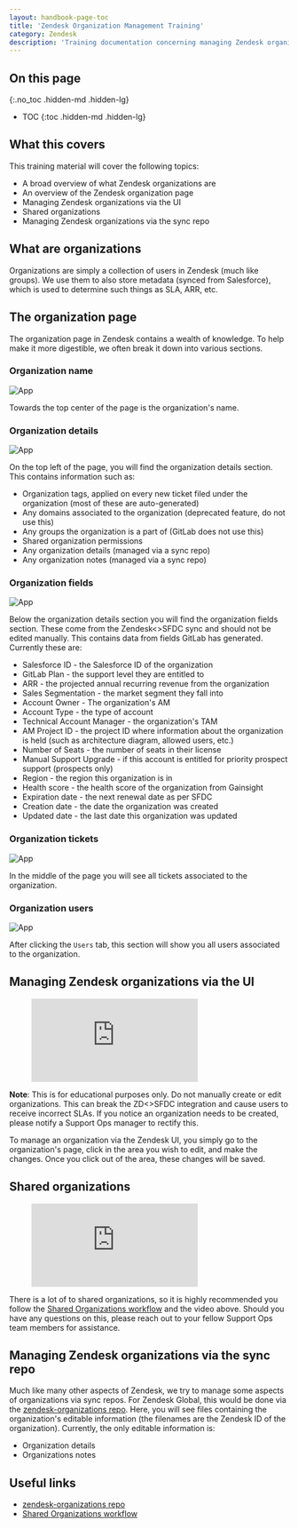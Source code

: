 ```yaml
---
layout: handbook-page-toc
title: 'Zendesk Organization Management Training'
category: Zendesk
description: 'Training documentation concerning managing Zendesk organizations'
---
```


## On this page
{:.no_toc .hidden-md .hidden-lg}

- TOC
{:toc .hidden-md .hidden-lg}

## What this covers

This training material will cover the following topics:

* A broad overview of what Zendesk organizations are
* An overview of the Zendesk organization page
* Managing Zendesk organizations via the UI
* Shared organizations
* Managing Zendesk organizations via the sync repo

## What are organizations

Organizations are simply a collection of users in Zendesk (much like groups). We
use them to also store metadata (synced from Salesforce), which is used to
determine such things as SLA, ARR, etc.

## The organization page

The organization page in Zendesk contains a wealth of knowledge. To help make it
more digestible, we often break it down into various sections.

### Organization name

![App](/images/support/organization_page_name.jpg)

Towards the top center of the page is the organization's name.

### Organization details

![App](/images/support/organization_page_details.jpg)

On the top left of the page, you will find the organization details section.
This contains information such as:

* Organization tags, applied on every new ticket filed under the organization
  (most of these are auto-generated)
* Any domains associated to the organization (deprecated feature, do not use
  this)
* Any groups the organization is a part of (GitLab does not use this)
* Shared organization permissions
* Any organization details (managed via a sync repo)
* Any organization notes (managed via a sync repo)

### Organization fields

![App](/images/support/organization_page_fields2.png)


Below the organization details section you will find the organization fields
section. These come from the Zendesk<>SFDC sync and should not be edited
manually. This contains data from fields GitLab has generated. Currently these
are:

* Salesforce ID - the Salesforce ID of the organization
* GitLab Plan - the support level they are entitled to
* ARR - the projected annual recurring revenue from the organization
* Sales Segmentation - the market segment they fall into
* Account Owner - The organization's AM
* Account Type - the type of account
* Technical Account Manager - the organization's TAM
* AM Project ID - the project ID where information about the organization is
  held (such as architecture diagram, allowed users, etc.)
* Number of Seats - the number of seats in their license
* Manual Support Upgrade - if this account is entitled for priority prospect
  support (prospects only)
* Region - the region this organization is in
* Health score - the health score of the organization from Gainsight
* Expiration date - the next renewal date as per SFDC
* Creation date - the date the organization was created
* Updated date - the last date this organization was updated

### Organization tickets

![App](/images/support/organization_page_tickets.jpg)

In the middle of the page you will see all tickets associated to the
organization.

### Organization users

![App](/images/support/organization_page_users.jpg)

After clicking the `Users` tab, this section will show you all users associated
to the organization.

## Managing Zendesk organizations via the UI

<figure class="video_container">
  <iframe src="https://www.youtube.com/embed/sxWLhZgNBjw" frameborder="0" allowfullscreen="true"> </iframe>
</figure>

**Note**: This is for educational purposes only. Do not manually create or edit
organizations. This can break the ZD<>SFDC integration and cause users to
receive incorrect SLAs. If you notice an organization needs to be created,
please notify a Support Ops manager to rectify this.

To manage an organization via the Zendesk UI, you simply go to the
organization's page, click in the area you wish to edit, and make the changes.
Once you click out of the area, these changes will be saved.

## Shared organizations

<figure class="video_container">
  <iframe src="https://www.youtube.com/embed/cDUsyt6pIlk" frameborder="0" allowfullscreen="true"> </iframe>
</figure>

There is a lot of to shared organizations, so it is highly recommended you
follow the
[Shared Organizations workflow](../workflows/shared_organizations.html) and the
video above. Should you have any questions on this, please reach out to your
fellow Support Ops team members for assistance.

## Managing Zendesk organizations via the sync repo

Much like many other aspects of Zendesk, we try to manage some aspects of
organizations via sync repos. For Zendesk Global, this would be done via the
[zendesk-organizations repo](https://gitlab.com/gitlab-com/support/support-ops/zendesk-organizations).
Here, you will see files containing the organization's editable information
(the filenames are the Zendesk ID of the organization). Currently, the only
editable information is:

* Organization details
* Organizations notes

## Useful links

* [zendesk-organizations repo](https://gitlab.com/gitlab-com/support/support-ops/zendesk-organizations)
* [Shared Organizations workflow](../workflows/shared_organizations.html)
